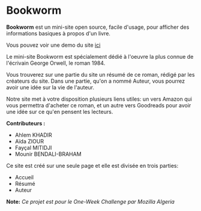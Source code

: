 Bookworm
========

**Bookworm** est un mini-site open source, facile d'usage, pour afficher des informations basiques à propos d'un livre.

Vous pouvez voir une demo du site [ici](http://fm94.github.com/bookworm)

Le mini-site Bookworm est spécialement dédié à l'oeuvre la plus connue de l'écrivain George Orwell, le roman 1984. 

Vous trouverez sur une partie du site un résumé de ce roman, rédigé par les créateurs du site. Dans une partie, qu'on a nommé Auteur, vous pourrez avoir une idée sur la vie de l'auteur.

Notre site met à votre disposition plusieurs liens utiles: un vers Amazon qui vous permettra d'acheter ce roman, et un autre vers Goodreads pour avoir une idée sur ce qu'en pensent les lecteurs.

**Contributeurs :**

* Ahlem KHADIR
* Aïda ZIOUR
* Fayçal MITIDJI
* Mounir BENDALI-BRAHAM

Ce site est créé sur une seule page et elle est divisée en trois parties:
- Accueil
- Résumé
- Auteur

**Note:** *Ce projet est pour le One-Week Challenge par Mozilla Algeria*

